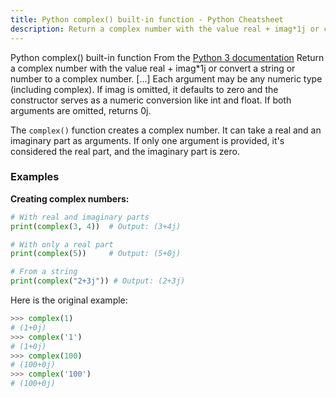 ```yaml
---
title: Python complex() built-in function - Python Cheatsheet
description: Return a complex number with the value real + imag*1j or convert a string or number to a complex number. [...] Each argument may be any numeric type (including complex). If imag is omitted, it defaults to zero and the constructor serves as a numeric conversion like int and float. If both arguments are omitted, returns 0j.
---
```


<base-title :title="frontmatter.title" :description="frontmatter.description">
Python complex() built-in function
</base-title>

<base-disclaimer>
  <base-disclaimer-title>
    From the <a target="_blank" href="https://docs.python.org/3/library/functions.html#complex">Python 3 documentation</a>
  </base-disclaimer-title>
  <base-disclaimer-content>
   Return a complex number with the value real + imag*1j or convert a string or number to a complex number. [...] Each argument may be any numeric type (including complex). If imag is omitted, it defaults to zero and the constructor serves as a numeric conversion like int and float. If both arguments are omitted, returns 0j.
  </base-disclaimer-content>
</base-disclaimer>

The `complex()` function creates a complex number. It can take a real and an imaginary part as arguments. If only one argument is provided, it's considered the real part, and the imaginary part is zero.

### Examples

**Creating complex numbers:**

```python
# With real and imaginary parts
print(complex(3, 4))  # Output: (3+4j)

# With only a real part
print(complex(5))     # Output: (5+0j)

# From a string
print(complex("2+3j")) # Output: (2+3j)
```

Here is the original example:

```python
>>> complex(1)
# (1+0j)
>>> complex('1')
# (1+0j)
>>> complex(100)
# (100+0j)
>>> complex('100')
# (100+0j)
```
